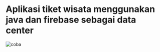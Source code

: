 # Aplikasi tiket wisata menggunakan java dan firebase sebagai data center
![coba](https://user-images.githubusercontent.com/54210017/80894856-344e7300-8d09-11ea-97f2-f3c42008e2ea.png)










